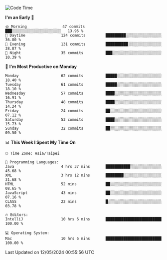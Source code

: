 <!--START_SECTION:waka-->
![Code Time](http://img.shields.io/badge/Code%20Time-1%2C008%20hrs%2033%20mins-blue)

**I'm an Early 🐤** 

```text
🌞 Morning                47 commits          ███░░░░░░░░░░░░░░░░░░░░░░   13.95 % 
🌆 Daytime                124 commits         █████████░░░░░░░░░░░░░░░░   36.80 % 
🌃 Evening                131 commits         ██████████░░░░░░░░░░░░░░░   38.87 % 
🌙 Night                  35 commits          ███░░░░░░░░░░░░░░░░░░░░░░   10.39 % 
```
📅 **I'm Most Productive on Monday** 

```text
Monday                   62 commits          █████░░░░░░░░░░░░░░░░░░░░   18.40 % 
Tuesday                  61 commits          █████░░░░░░░░░░░░░░░░░░░░   18.10 % 
Wednesday                57 commits          ████░░░░░░░░░░░░░░░░░░░░░   16.91 % 
Thursday                 48 commits          ████░░░░░░░░░░░░░░░░░░░░░   14.24 % 
Friday                   24 commits          ██░░░░░░░░░░░░░░░░░░░░░░░   07.12 % 
Saturday                 53 commits          ████░░░░░░░░░░░░░░░░░░░░░   15.73 % 
Sunday                   32 commits          ██░░░░░░░░░░░░░░░░░░░░░░░   09.50 % 
```


📊 **This Week I Spent My Time On** 

```text
🕑︎ Time Zone: Asia/Taipei

💬 Programming Languages: 
Java                     4 hrs 37 mins       ███████████░░░░░░░░░░░░░░   45.68 % 
XML                      3 hrs 12 mins       ████████░░░░░░░░░░░░░░░░░   31.68 % 
HTML                     52 mins             ██░░░░░░░░░░░░░░░░░░░░░░░   08.65 % 
JavaScript               43 mins             ██░░░░░░░░░░░░░░░░░░░░░░░   07.16 % 
CLASS                    22 mins             █░░░░░░░░░░░░░░░░░░░░░░░░   03.78 % 

🔥 Editors: 
IntelliJ                 10 hrs 6 mins       █████████████████████████   100.00 % 

💻 Operating System: 
Mac                      10 hrs 6 mins       █████████████████████████   100.00 % 
```


 Last Updated on 12/05/2024 00:55:56 UTC
<!--END_SECTION:waka-->

